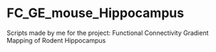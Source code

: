 # FC_GE_mouse_Hippocampus
Scripts made by me for the project: Functional Connectivity Gradient Mapping of Rodent Hippocampus
